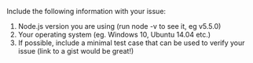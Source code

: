 Include the following information with your issue:

1) Node.js version you are using (run node -v to see it, eg v5.5.0) 
3) Your operating system (eg. Windows 10, Ubuntu 14.04 etc.) 
4) If possible, include a minimal test case that can be used to verify your issue (link to a gist would be great!)
